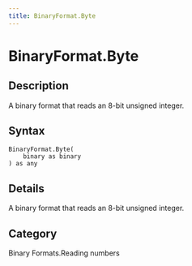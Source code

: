 ```yaml
---
title: BinaryFormat.Byte
---
```


# BinaryFormat.Byte


## Description

A binary format that reads an 8-bit unsigned integer.


## Syntax

```powerquery
BinaryFormat.Byte(
    binary as binary
) as any
```


## Details

A binary format that reads an 8-bit unsigned integer.



## Category
Binary Formats.Reading numbers
